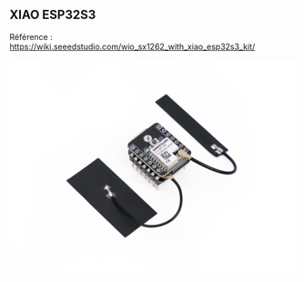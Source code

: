 ## XIAO ESP32S3


Référence : https://wiki.seeedstudio.com/wio_sx1262_with_xiao_esp32s3_kit/

![XIAO](https://github.com/20100dbg/LoRa/blob/master/XIAO%20ESP32S3/xiao.png?raw=true)